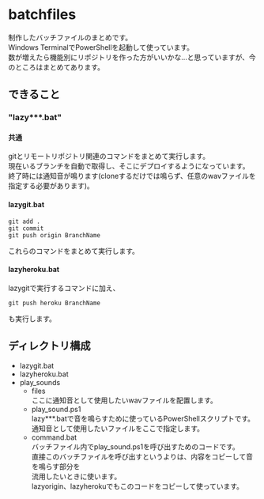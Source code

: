 # batchfiles

制作したバッチファイルのまとめです。  
Windows TerminalでPowerShellを起動して使っています。  
数が増えたら機能別にリポジトリを作った方がいいかな…と思っていますが、今のところはまとめてあります。

## できること
### "lazy\*\*\*.bat"
#### 共通
gitとリモートリポジトリ関連のコマンドをまとめて実行します。  
現在いるブランチを自動で取得し、そこにデプロイするようになっています。  
終了時には通知音が鳴ります(cloneするだけでは鳴らず、任意のwavファイルを指定する必要があります)。
#### lazygit.bat
```
git add .
git commit
git push origin BranchName
```
これらのコマンドをまとめて実行します。
#### lazyheroku.bat
lazygitで実行するコマンドに加え、
```
git push heroku BranchName
```
も実行します。  

## ディレクトリ構成
- lazygit.bat
- lazyheroku.bat
- play_sounds
  - files  
  ここに通知音として使用したいwavファイルを配置します。
  - play_sound.ps1  
  lazy\*\*\*.batで音を鳴らすために使っているPowerShellスクリプトです。  
  通知音として使用したいファイルをここで指定します。
  - command.bat  
  バッチファイル内でplay_sound.ps1を呼び出すためのコードです。  
  直接このバッチファイルを呼び出すというよりは、内容をコピーして音を鳴らす部分を  
  流用したいときに使います。  
  lazyorigin、lazyherokuでもこのコードをコピーして使っています。
  
